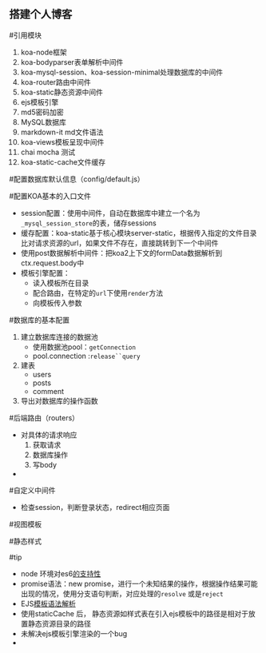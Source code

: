 ## 搭建个人博客

#引用模块

1. koa-node框架
2. koa-bodyparser表单解析中间件
3. koa-mysql-session、koa-session-minimal处理数据库的中间件
4. koa-router路由中间件
5. koa-static静态资源中间件
6. ejs模板引擎
7. md5密码加密
8. MySQL数据库
9. markdown-it md文件语法
10. koa-views模板呈现中间件
11. chai mocha 测试
12. koa-static-cache文件缓存

#配置数据库默认信息（config/default.js）

#配置KOA基本的入口文件

- session配置：使用中间件，自动在数据库中建立一个名为`_mysql_session_store`的表，储存sessions
- 缓存配置：koa-static基于核心模块server-static，根据传入指定的文件目录比对请求资源的url，如果文件不存在，直接跳转到下一个中间件
- 使用post数据解析中间件：把koa2上下文的formData数据解析到ctx.request.body中
- 模板引擎配置：
  - 读入模板所在目录
  - 配合路由，在特定的`url`下使用`render`方法
  - 向模板传入参数

#数据库的基本配置

1. 建立数据库连接的数据池
   - 使用数据池pool：`getConnection`
   - pool.connection :`release``query`
2. 建表
   - users
   - posts
   - comment
3. 导出对数据库的操作函数

#后端路由（routers）

- 对具体的请求响应
  1. 获取请求
  2. 数据库操作
  3. 写body
- 

#自定义中间件

- 检查session，判断登录状态，redirect相应页面

#视图模板

#静态样式



#tip

- node 环境对es6[的支持性](https://node.green/)
- promise语法：new promise，进行一个未知结果的操作，根据操作结果可能出现的情况，使用分支语句判断，对应处理的`resolve` 或是`reject`
- EJS[模板语法解析](https://ejs.bootcss.com/#install)
- 使用staticCache 后， 静态资源如样式表在引入ejs模板中的路径是相对于放置静态资源目录的路径
- 未解决ejs模板引擎渲染的一个bug
- 